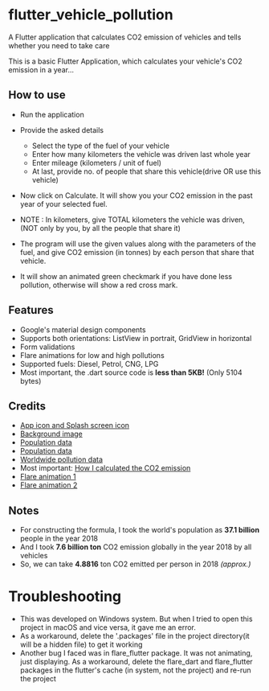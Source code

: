 # flutter_vehicle_pollution

A Flutter application that calculates CO2 emission of vehicles and tells whether you need to take care

This is a basic Flutter Application, which calculates your vehicle's CO2 emission in a year...

## How to use

- Run the application
- Provide the asked details
  - Select the type of the fuel of your vehicle
  - Enter how many kilometers the vehicle was driven last whole year
  - Enter mileage (kilometers / unit of fuel)
  - At last, provide no. of people that share this vehicle(drive OR use this vehicle)
- Now click on Calculate. It will show you your CO2 emission in the past year of your selected fuel.

- NOTE : In kilometers, give TOTAL kilometers the vehicle was driven, (NOT only by you, by all the people that share it)

- The program will use the given values along with the parameters of the fuel, and give CO2 emission (in tonnes) by each person that share that vehicle.

- It will show an animated green checkmark if you have done less pollution, otherwise will show a red cross mark.

## Features

- Google's material design components
- Supports both orientations: ListView in portrait, GridView in horizontal
- Form validations
- Flare animations for low and high pollutions
- Supported fuels: Diesel, Petrol, CNG, LPG
- Most important, the .dart source code is **less than 5KB!** (Only 5104 bytes)

##
## Credits

- [App icon and Splash screen icon](https://www.flaticon.com/free-icon/co2_1280979#term=car%20co2&page=1&position=20)
- [Background image](https://smedia2.intoday.in/btmt/images/stories/pollution_660_072418053541.jpg)
- [Population data](http://www.worldometers.info/world-population/)
- [Population data](https://www.prb.org/2018-world-population-data-sheet-with-focus-on-changing-age-structures/)
- [Worldwide pollution data](https://www.scientificamerican.com/article/co2-emissions-reached-an-all-time-high-in-2018/)
- Most important: [How I calculated the CO2 emission](http://ecoscore.be/en/info/ecoscore/co2)
- [Flare animation 1](https://www.2dimensions.com/a/innocent/files/flare/status_error)
- [Flare animation 2](https://www.2dimensions.com/a/innocent/files/flare/status_success)


## Notes

- For constructing the formula, I took the world's population as **37.1 billion** people in the year 2018
- And I took **7.6 billion ton** CO2 emission globally in the year 2018 by all vehicles
- So, we can take **4.8816** ton CO2 emitted per person in 2018 *(approx.)*


# Troubleshooting

- This was developed on Windows system. But when I tried to open this project in macOS and vice versa, it gave me an error.
- As a workaround, delete the '.packages' file in the project directory(it will be a hidden file) to get it working
- Another bug I faced was in flare_flutter package. It was not animating, just displaying. As a workaround, delete the flare_dart and flare_flutter packages in the flutter's cache (in system, not the project) and re-run the project




